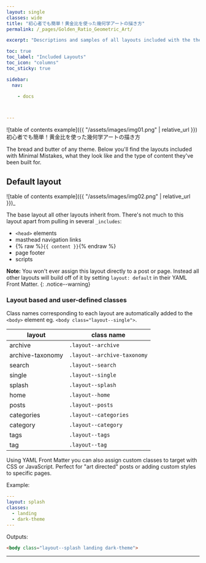 ```yaml
---
layout: single
classes: wide
title: "初心者でも簡単！黄金比を使った幾何学アートの描き方"
permalink: /_pages/Golden_Ratio_Geometric_Art/

excerpt: "Descriptions and samples of all layouts included with the theme and how to best use them."

toc: true
toc_label: "Included Layouts"
toc_icon: "columns"
toc_sticky: true

sidebar:
  nav:

    - docs



---
```


![table of contents example]({{ "/assets/images/img01.png" | relative_url }})
初心者でも簡単！黄金比を使った幾何学アートの描き方

The bread and butter of any theme. Below you'll find the layouts included with Minimal Mistakes, what they look like and the type of content they've been built for.

## Default layout
![table of contents example]({{ "/assets/images/img02.png" | relative_url }})_

The base layout all other layouts inherit from. There's not much to this layout apart from pulling in several `_includes`:

* `<head>` elements
* masthead navigation links
* {% raw %}`{{ content }}`{% endraw %}
* page footer
* scripts

**Note:** You won't ever assign this layout directly to a post or page. Instead all other layouts will build off of it by setting `layout: default` in their YAML Front Matter.
{: .notice--warning}

### Layout based and user-defined classes

Class names corresponding to each layout are automatically added to the `<body>` element eg. `<body class="layout--single">`.

| layout           | class name                  |
| ---------------- | --------------------------- |
| archive          | `.layout--archive`          |
| archive-taxonomy | `.layout--archive-taxonomy` |
| search           | `.layout--search`           |
| single           | `.layout--single`           |
| splash           | `.layout--splash`           |
| home             | `.layout--home`             |
| posts            | `.layout--posts`            |
| categories       | `.layout--categories`       |
| category         | `.layout--category`         |
| tags             | `.layout--tags`             |
| tag              | `.layout--tag`              |

Using YAML Front Matter you can also assign custom classes to target with CSS or JavaScript. Perfect for "art directed" posts or adding custom styles to specific pages.

Example:

```yaml
---
layout: splash
classes:
  - landing
  - dark-theme
---
```

Outputs:

```html
<body class="layout--splash landing dark-theme">
```

---